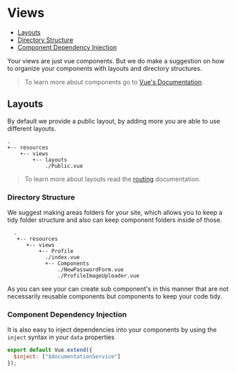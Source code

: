 # Views

- [Layouts](#layouts)
- [Directory Structure](#directory-structure)
- [Component Dependency Injection](#component-dependency-injection)

Your views are just vue components. But we do make a suggestion on how to organize your components with layouts and
directory structures.

> To learn more about components go to [Vue's Documentation](https://vuejs.org/v2/guide/components.html).

<a name="layouts"></a>

## Layouts

By default we provide a public layout, by adding more you are able to use different layouts.


    .
    +-- resources
        +-- views
            +-- layouts
                ./Public.vue
                
      
> To learn more about layouts read the [routing](/routing#layouts) documentation.
              

<a name="directory-structure"></a>

### Directory Structure

We suggest making areas folders for your site, which allows you to keep a tidy folder structure and also can keep component folders inside of those.

      .
       +-- resources
          +-- views
              +-- Profile
                ./index.vue
                +-- Components
                    ./NewPasswordForm.vue
                    ./ProfileImageUploader.vue

As you can see your can create sub component's in this manner that are not necessarily reusable components but components to keep your code tidy.

<a name="component-dependency-injection"></a>

### Component Dependency Injection

It is also easy to inject dependencies into your components by using the `inject` syntax in your `data` properties

```js
export default Vue.extend({
  $inject: ["$documentationService"]
});
```
